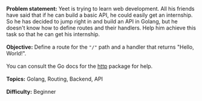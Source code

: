 **Problem statement:** Yeet is trying to learn web development. All his friends have said that if he can build a basic API, he could easily get an internship. So he has decided to jump right in and build an API in Golang, but he doesn't know how to define routes and their handlers. Help him achieve this task so that he can get his internship.
<br><br>
**Objective:** Define a route for the `"/"` path and a handler that returns "Hello, World!".
<br><br>
You can consult the Go docs for the [http](https://golang.org/pkg/net/http/) package for help.
<br><br>
**Topics:** Golang, Routing, Backend, API
<br><br>
**Difficulty:** Beginner
